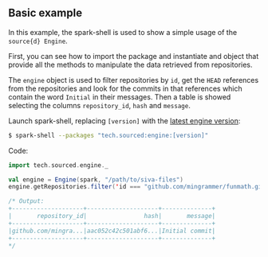 ## Basic example

In this example, the spark-shell is used to show a simple usage of the `source{d} Engine`.

First, you can see how to import the package and instantiate and object that provide all the methods to manipulate the data retrieved from repositories.

The `engine` object is used to filter repositories by `id`, get the `HEAD` references from the repositories and look for the commits in that references which contain the word `Initial` in their messages. Then a table is showed selecting the columns `repository_id`, `hash` and `message`.

Launch spark-shell, replacing `[version]` with the [latest engine version](http://search.maven.org/#search%7Cga%7C1%7Ctech.sourced):
```sh
$ spark-shell --packages "tech.sourced:engine:[version]"
```

Code:
```scala
import tech.sourced.engine._

val engine = Engine(spark, "/path/to/siva-files")
engine.getRepositories.filter('id === "github.com/mingrammer/funmath.git").getReferences.filter('name === "refs/heads/HEAD").getCommits.filter('message.contains("Initial")).select('repository_id, 'hash, 'message).show

/* Output:
+--------------------+--------------------+--------------+
|       repository_id|                hash|       message|
+--------------------+--------------------+--------------+
|github.com/mingra...|aac052c42c501abf6...|Initial commit|
+--------------------+--------------------+--------------+
*/
```
